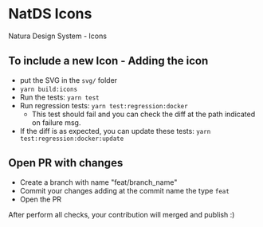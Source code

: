# NatDS Icons

Natura Design System - Icons

## To include a new Icon - Adding the icon

- put the SVG in the `svg/` folder
- `yarn build:icons`
- Run the tests: `yarn test`
- Run regression tests: `yarn test:regression:docker`
  - This test should fail and you can check the diff at the path indicated on failure msg.
- If the diff is as expected, you can update these tests: `yarn test:regression:docker:update`

## Open PR with changes

- Create a branch with name "feat/branch_name"
- Commit your changes adding at the commit name the type `feat`
- Open the PR

After perform all checks, your contribution will merged and publish :)

